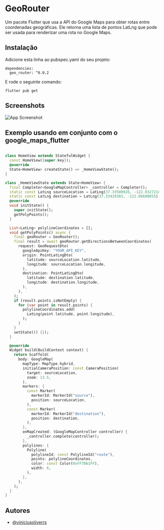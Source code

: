 
# GeoRouter
Um pacote Flutter que usa a API do Google Maps para obter rotas entre coordenadas geográficas. Ele retorna uma lista de pontos LatLng que pode ser usada para renderizar uma rota no Google Maps.

## Instalação
Adicione esta linha ao pubspec.yaml do seu projeto:
```
dependencies:
  geo_router: ^0.0.2
```
E rode o seguinte comando:
```
flutter pub get
```

## Screenshots

![App Screenshot](https://github.com/viniciusoliverrs/flutter_geo_router/blob/main/screenshots/demo.png)


## Exemplo usando em conjunto com o google_maps_flutter 

```dart

class HomeView extends StatefulWidget {
  const HomeView({super.key});
  @override
  State<HomeView> createState() => _HomeViewState();
}

class _HomeViewState extends State<HomeView> {
  final Completer<GoogleMapController> _controller = Completer();
  static const LatLng sourceLocation = LatLng(37.33500926, -122.03272188);
  static const LatLng destination = LatLng(37.33429383, -122.06600055);
  @override
  void initState() {
    super.initState();
    getPolyPoints();
  }

  List<LatLng> polylineCoordinates = [];
  void getPolyPoints() async {
    final geoRouter = GeoRouter();
    final result = await geoRouter.getDirectionsBetweenCoordinates(
      request: GeoRequestDto(
        googleApiKey: "YOUR_API_KEY",
        origin: PointLatLngDto(
          latitude: sourceLocation.latitude,
          longitude: sourceLocation.longitude,
        ),
        destination: PointLatLngDto(
          latitude: destination.latitude,
          longitude: destination.longitude,
        ),
      ),
    );
    if (result.points.isNotEmpty) {
      for (var point in result.points) {
        polylineCoordinates.add(
          LatLng(point.latitude, point.longitude),
        );
      }
    }
    setState(() {});
  }

  @override
  Widget build(BuildContext context) {
    return Scaffold(
      body: GoogleMap(
        mapType: MapType.hybrid,
        initialCameraPosition: const CameraPosition(
          target: sourceLocation,
          zoom: 13.5,
        ),
        markers: {
          const Marker(
            markerId: MarkerId("source"),
            position: sourceLocation,
          ),
          const Marker(
            markerId: MarkerId("destination"),
            position: destination,
          ),
        },
        onMapCreated: (GoogleMapController controller) {
          _controller.complete(controller);
        },
        polylines: {
          Polyline(
            polylineId: const PolylineId("route"),
            points: polylineCoordinates,
            color: const Color(0xFF7B61FF),
            width: 6,
          ),
        },
      ),
    );
  }
}

```




## Autores
- [@viniciusoliverrs](https://github.com/viniciusoliverrs)

